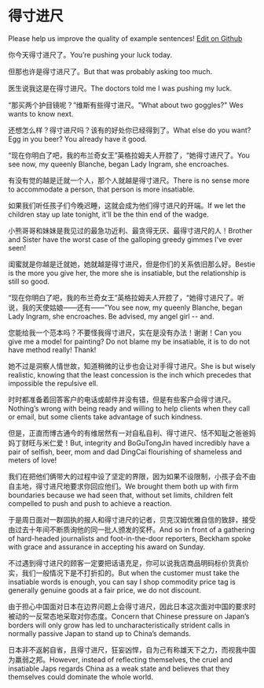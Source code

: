 # 得寸进尺

Please help us improve the quality of example sentences! [Edit on Github](https://github.com/jiyushe/jiyu-example-sentence-source/blob/main/chinese/decunjinchi.md)

<p><span class="chinese">你今天得寸进尺了。</span><span class="english">You’re pushing your luck today.</span></p>

<p><span class="chinese">但那也许是得寸进尺了。</span><span class="english">But that was probably asking too much.</span></p>

<p><span class="chinese">医生说我这是在得寸进尺。</span><span class="english">The doctors told me I was pushing my luck.</span></p>

<p><span class="chinese">“那买两个护目镜呢？”维斯有些得寸进尺。</span><span class="english">"What about two goggles?" Wes wants to know next.</span></p>

<p><span class="chinese">还想怎么样？得寸进尺吗？该有的好处你已经得到了。</span><span class="english">What else do you want? Egg in you beer? You already have it good.</span></p>

<p><span class="chinese">“现在你明白了吧，我的布兰奇女王”英格拉姆夫人开腔了，“她得寸进尺了。</span><span class="english">You see now, my queenly Blanche, began Lady Ingram, she encroaches.</span></p>

<p><span class="chinese">有没有觉的越是迁就一个人，那个人就越是得寸进尺。</span><span class="english">There is no sense more to accommodate a person, that person is more insatiable.</span></p>

<p><span class="chinese">如果我们听任孩子们今晚迟睡，这就会成为他们得寸进尺的开端。</span><span class="english">If we let the children stay up late tonight, it'll be the thin end of the wadge.</span></p>

<p><span class="chinese">小熊哥哥和妹妹是我见过的最急功近利、最贪得无厌、最得寸进尺的人！</span><span class="english">Brother and Sister have the worst case of the galloping greedy gimmes I've ever seen!</span></p>

<p><span class="chinese">闺蜜就是你越是迁就她，她就越是得寸进尺，但是你们的关系依旧那么好。</span><span class="english">Bestie is the more you give her, the more she is insatiable, but the relationship is still so good.</span></p>

<p><span class="chinese">“现在你明白了吧，我的布兰奇女王”英格拉姆夫人开腔了，“她得寸进尺了。听说，我的天使姑娘——还有——”</span><span class="english">You see now, my queenly Blanche, began Lady Ingram, she encroaches. Be advised, my angel girl -- and.</span></p>

<p><span class="chinese">您能给我一个范本吗？不要怪我得寸进尺，实在是没有办法！谢谢！</span><span class="english">Can you give me a model for painting? Do not blame my be insatiable, it is to do not have method really! Thank!</span></p>

<p><span class="chinese">她不过是洞察人情世故，知道稍微的让步也会让对手得寸进尺。</span><span class="english">She is but wisely realistic, knowing that the least concession is the inch which precedes that impossible the repulsive ell.</span></p>

<p><span class="chinese">时时都准备着回答客户的电话或邮件并没有错，但是有些客户会得寸进尺。</span><span class="english">Nothing’s wrong with being ready and willing to help clients when they call or email, but some clients take advantage of such kindness.</span></p>

<p><span class="chinese">但是，正直而博古通今的有维居然有一对自私自利、得寸进尺、恬不知耻之爸爸妈妈丁财旺与米仁爱！</span><span class="english">But, integrity and BoGuTongJin haved incredibly have a pair of selfish, beer, mom and dad DingCai flourishing of shameless and meters of love!</span></p>

<p><span class="chinese">我们在把他们俩带大的过程中设了坚定的界限，因为如果不设限制，小孩子会不由自主地，得寸进尺地要求你回应他们。</span><span class="english">We brought them both up with firm boundaries because we had seen that, without set limits, children felt compelled to push and push to achieve a reaction.</span></p>

<p><span class="chinese">于是周日面对一群固执的报人和得寸进尺的记者，贝克汉姆优雅自信的致辞，接受由过去十年间不断质询他的同一批人颁发的奖杯。</span><span class="english">And so in front of a gathering of hard-headed journalists and foot-in-the-door reporters, Beckham spoke with grace and assurance in accepting his award on Sunday.</span></p>

<p><span class="chinese">不过遇到得寸进尺的顾客一定要把话语充足，你可以说我店商品明码标价货真价实，我们一般情况下是不打折扣的。</span><span class="english">But when the customer must take the insatiable words is enough, you can say I shop commodity price tag is generally genuine goods at a fair price, we do not discount.</span></p>

<p><span class="chinese">由于担心中国面对日本在边界问题上会得寸进尺，因此日本这次面对中国的要求时被动的一反常态地采取对你态度。</span><span class="english">Concern that Chinese pressure on Japan’s borders will only grow has led to uncharacteristically strident calls in normally passive Japan to stand up to China’s demands.</span></p>

<p><span class="chinese">日本非不返躬自省，且得寸进尺，狂妄凶悍，自为己有称雄天下之力，而视我中国为羸弱之邦。</span><span class="english">However, instead of reflecting themselves, the cruel and insatiable Japs regards China as a weak state and believes that they themselves could dominate the whole world.</span></p>

